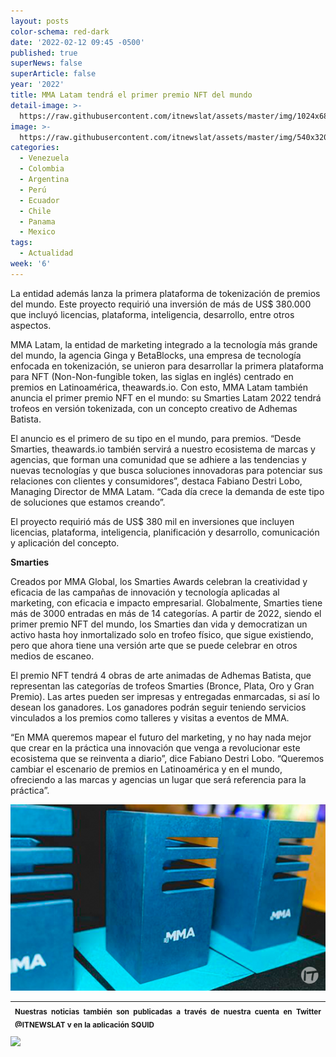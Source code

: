 ```yaml
---
layout: posts
color-schema: red-dark
date: '2022-02-12 09:45 -0500'
published: true
superNews: false
superArticle: false
year: '2022'
title: MMA Latam tendrá el primer premio NFT del mundo
detail-image: >-
  https://raw.githubusercontent.com/itnewslat/assets/master/img/1024x680/premio-mma-g.jpg
image: >-
  https://raw.githubusercontent.com/itnewslat/assets/master/img/540x320/premio-mma-p.jpg
categories:
  - Venezuela
  - Colombia
  - Argentina
  - Perú
  - Ecuador
  - Chile
  - Panama
  - Mexico
tags:
  - Actualidad
week: '6'
---
```

La entidad además lanza la primera plataforma de tokenización de premios del mundo. Este proyecto requirió una inversión de más de US$ 380.000 que incluyó licencias, plataforma, inteligencia, desarrollo, entre otros aspectos.  
 
MMA Latam, la entidad de marketing integrado a la tecnología más grande del mundo, la agencia Ginga y BetaBlocks, una empresa de tecnología enfocada en tokenización, se unieron para desarrollar la primera plataforma para NFT (Non-Non-fungible token, las siglas en inglés) centrado en premios en Latinoamérica, theawards.io. Con esto, MMA Latam también anuncia el primer premio NFT en el mundo: su Smarties Latam 2022 tendrá trofeos en versión tokenizada, con un concepto creativo de Adhemas Batista.
 
El anuncio es el primero de su tipo en el mundo, para premios. “Desde Smarties, theawards.io también servirá a nuestro ecosistema de marcas y agencias, que forman una comunidad que se adhiere a las tendencias y nuevas tecnologías y que busca soluciones innovadoras para potenciar sus relaciones con clientes y consumidores”, destaca Fabiano Destri Lobo, Managing Director de MMA Latam. “Cada día crece la demanda de este tipo de soluciones que estamos creando”.
 
El proyecto requirió más de US$ 380 mil en inversiones que incluyen licencias, plataforma, inteligencia, planificación y desarrollo, comunicación y aplicación del concepto.
 
**Smarties**

Creados por MMA Global, los Smarties Awards celebran la creatividad y eficacia de las campañas de innovación y tecnología aplicadas al marketing, con eficacia e impacto empresarial. Globalmente, Smarties tiene más de 3000 entradas en más de 14 categorías.
A partir de 2022, siendo el primer premio NFT del mundo, los Smarties dan vida y democratizan un activo hasta hoy inmortalizado solo en trofeo físico, que sigue existiendo, pero que ahora tiene una versión arte que se puede celebrar en otros medios de escaneo.
 
El premio NFT tendrá 4 obras de arte animadas de Adhemas Batista, que representan las categorías de trofeos Smarties (Bronce, Plata, Oro y Gran Premio). Las artes pueden ser impresas y entregadas enmarcadas, si así lo desean los ganadores. Los ganadores podrán seguir teniendo servicios vinculados a los premios como talleres y visitas a eventos de MMA.
 
“En MMA queremos mapear el futuro del marketing, y no hay nada mejor que crear en la práctica una innovación que venga a revolucionar este ecosistema que se reinventa a diario”, dice Fabiano Destri Lobo. “Queremos cambiar el escenario de premios en Latinoamérica y en el mundo, ofreciendo a las marcas y agencias un lugar que será referencia para la práctica”.


![](https://raw.githubusercontent.com/itnewslat/assets/master/img/540x320/premio-mma-p.jpg)

<table style="height: 42px;" width="569">
<tbody>
<tr>
<td style="text-align: justify;"><sub><strong>Nuestras noticias también son publicadas a través de nuestra cuenta en Twitter <a href="https://twitter.com/itnewslat?lang=es">@ITNEWSLAT</a> y en la aplicación <a href="https://squidapp.co/en/">SQUID</a></strong></sub></td>
</tr>
</tbody>
</table>

<img src="https://tracker.metricool.com/c3po.jpg?hash=56f88a41e39ab42c063cc51676587a04"/>